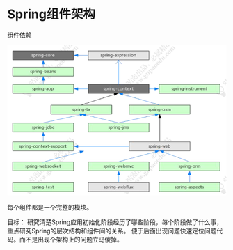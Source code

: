 # Spring组件架构

组件依赖

![Spring组件依赖图](../images/Spring各组件依赖关系图.png)

每个组件都是一个完整的模块。

目标：
研究清楚Spring应用初始化阶段经历了哪些阶段，每个阶段做了什么事，
重点研究Spring的层次结构和组件间的关系。
便于后面出现问题快速定位问题代码。而不是出现个架构上的问题立马傻掉。

